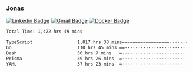 ### Jonas
[![Linkedin Badge](https://img.shields.io/badge/-Jonas%20Neto-9933F7?style=flat-square&logo=Linkedin&logoColor=white&link=https://www.linkedin.com/in/jonas-nogueira-neto/)](https://www.linkedin.com/in/jonas-nogueira-neto/)
[![Gmail Badge](https://img.shields.io/badge/-nogueiraneto.jonas@gmail.com-9933F7?style=flat-square&logo=Gmail&logoColor=white&link=mailto:nogueiraneto.jonas@gmail.com)](mailto:nogueiraneto.jonas@gmail.com)
[![Docker Badge](https://img.shields.io/badge/-DockerHub-9933F7?style=flat-square&logo=Docker&logoColor=white&link=https://hub.docker.com/u/jonasssneto)](https://hub.docker.com/u/jonasssneto)


<!--START_SECTION:waka-->

```txt
Total Time: 1,422 hrs 49 mins

TypeScript                 1,017 hrs 38 mins==================·······   70.78 %
Go                         110 hrs 45 mins ==·······················   07.70 %
Bash                       56 hrs 7 mins   =························   03.90 %
Prisma                     39 hrs 26 mins  =························   02.74 %
YAML                       37 hrs 23 mins  =························   02.60 %
```

<!--END_SECTION:waka-->
###
